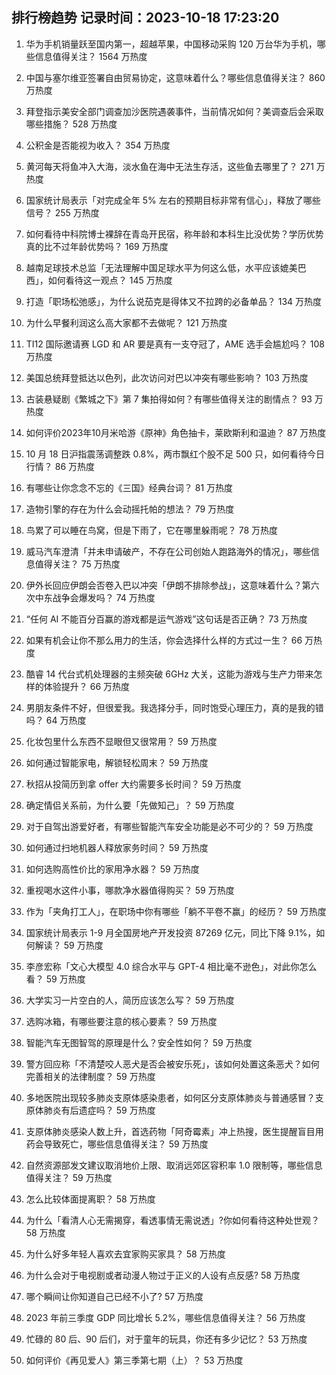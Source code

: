 
## 排行榜趋势 记录时间：2023-10-18 17:23:20
  
  1. 华为手机销量跃至国内第一，超越苹果，中国移动采购 120 万台华为手机，哪些信息值得关注？ 1564 万热度
    
  2. 中国与塞尔维亚签署自由贸易协定，这意味着什么？哪些信息值得关注？ 860 万热度
    
  3. 拜登指示美安全部门调查加沙医院遇袭事件，当前情况如何？美调查后会采取哪些措施？ 528 万热度
    
  4. 公积金是否能视为收入？ 354 万热度
    
  5. 黄河每天将鱼冲入大海，淡水鱼在海中无法生存活，这些鱼去哪里了？ 271 万热度
    
  6. 国家统计局表示「对完成全年 5% 左右的预期目标非常有信心」，释放了哪些信号？ 255 万热度
    
  7. 如何看待中科院博士裸辞在青岛开民宿，称年龄和本科生比没优势？学历优势真的比不过年龄优势吗？ 169 万热度
    
  8. 越南足球技术总监「无法理解中国足球水平为何这么低，水平应该媲美巴西」，如何看待这一观点？ 145 万热度
    
  9. 打造「职场松弛感」，为什么说茄克是得体又不拉跨的必备单品？ 134 万热度
    
  10. 为什么早餐利润这么高大家都不去做呢？ 121 万热度
    
  11. TI12 国际邀请赛 LGD 和 AR 要是真有一支夺冠了，AME 选手会尴尬吗？ 108 万热度
    
  12. 美国总统拜登抵达以色列，此次访问对巴以冲突有哪些影响？ 103 万热度
    
  13. 古装悬疑剧《繁城之下》第 7 集拍得如何？有哪些值得关注的剧情点？ 93 万热度
    
  14. 如何评价2023年10月米哈游《原神》角色抽卡，莱欧斯利和温迪？ 87 万热度
    
  15. 10 月 18 日沪指震荡调整跌 0.8%，两市飘红个股不足 500 只，如何看待今日行情？ 86 万热度
    
  16. 有哪些让你念念不忘的《三国》经典台词？ 81 万热度
    
  17. 造物引擎的存在为什么会动摇托帕的想法？ 79 万热度
    
  18. 鸟累了可以睡在鸟窝，但是下雨了，它在哪里躲雨呢？ 78 万热度
    
  19. 威马汽车澄清「并未申请破产，不存在公司创始人跑路海外的情况」，哪些信息值得关注？ 75 万热度
    
  20. 伊外长回应伊朗会否卷入巴以冲突「伊朗不排除参战」，这意味着什么？第六次中东战争会爆发吗？ 74 万热度
    
  21. “任何 AI 不能百分百赢的游戏都是运气游戏”这句话是否正确？ 73 万热度
    
  22. 如果有机会让你不那么用力的生活，你会选择什么样的方式过一生？ 66 万热度
    
  23. 酷睿 14 代台式机处理器的主频突破 6GHz 大关，这能为游戏与生产力带来怎样的体验提升？ 66 万热度
    
  24. 男朋友条件不好，但很爱我。我选择分手，同时饱受心理压力，真的是我的错吗？ 64 万热度
    
  25. 化妆包里什么东西不显眼但又很常用？ 59 万热度
    
  26. 如何通过智能家电，解锁轻松周末？ 59 万热度
    
  27. 秋招从投简历到拿 offer 大约需要多长时间？ 59 万热度
    
  28. 确定情侣关系前，为什么要「先做知己」？ 59 万热度
    
  29. 对于自驾出游爱好者，有哪些智能汽车安全功能是必不可少的？ 59 万热度
    
  30. 如何通过扫地机器人释放家务时间？ 59 万热度
    
  31. 如何选购高性价比的家用净水器？ 59 万热度
    
  32. 重视喝水这件小事，哪款净水器值得购买？ 59 万热度
    
  33. 作为「夹角打工人」，在职场中你有哪些「躺不平卷不赢」的经历？ 59 万热度
    
  34. 国家统计局表示 1-9 月全国房地产开发投资 87269 亿元，同比下降 9.1%，如何解读？ 59 万热度
    
  35. 李彦宏称「文心大模型 4.0 综合水平与 GPT-4 相比毫不逊色」，对此你怎么看？ 59 万热度
    
  36. 大学实习一片空白的人，简历应该怎么写？ 59 万热度
    
  37. 选购冰箱，有哪些要注意的核心要素？ 59 万热度
    
  38. 智能汽车无图智驾的原理是什么？安全性如何？ 59 万热度
    
  39. 警方回应称「不清楚咬人恶犬是否会被安乐死」，该如何处置这条恶犬？如何完善相关的法律制度？ 59 万热度
    
  40. 多地医院出现较多肺炎支原体感染患者，如何区分支原体肺炎与普通感冒？支原体肺炎有后遗症吗？ 59 万热度
    
  41. 支原体肺炎感染人数上升，首选药物「阿奇霉素」冲上热搜，医生提醒盲目用药会导致死亡，哪些信息值得关注？ 59 万热度
    
  42. 自然资源部发文建议取消地价上限、取消远郊区容积率 1.0 限制等，哪些信息值得关注？ 59 万热度
    
  43. 怎么比较体面提离职？ 58 万热度
    
  44. 为什么「看清人心无需揭穿，看透事情无需说透」?你如何看待这种处世观？ 58 万热度
    
  45. 为什么好多年轻人喜欢去宜家购买家具？ 58 万热度
    
  46. 为什么会对于电视剧或者动漫人物过于正义的人设有点反感? 58 万热度
    
  47. 哪个瞬间让你知道自己已经不小了? 57 万热度
    
  48. 2023 年前三季度 GDP 同比增长 5.2%，哪些信息值得关注？ 56 万热度
    
  49. 忙碌的 80 后、90 后们，对于童年的玩具，你还有多少记忆？ 53 万热度
    
  50. 如何评价《再见爱人》第三季第七期（上）？ 53 万热度
    